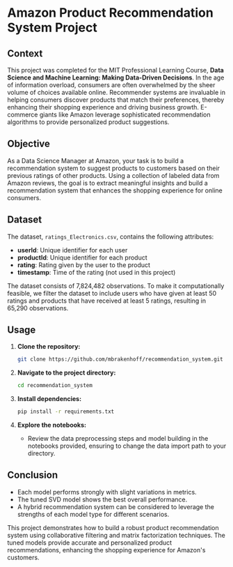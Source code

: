 # Amazon Product Recommendation System Project

## Context
This project was completed for the MIT Professional Learning Course, **Data Science and Machine Learning: Making Data-Driven Decisions**. In the age of information overload, consumers are often overwhelmed by the sheer volume of choices available online. Recommender systems are invaluable in helping consumers discover products that match their preferences, thereby enhancing their shopping experience and driving business growth. E-commerce giants like Amazon leverage sophisticated recommendation algorithms to provide personalized product suggestions.

## Objective
As a Data Science Manager at Amazon, your task is to build a recommendation system to suggest products to customers based on their previous ratings of other products. Using a collection of labeled data from Amazon reviews, the goal is to extract meaningful insights and build a recommendation system that enhances the shopping experience for online consumers.

## Dataset
The dataset, `ratings_Electronics.csv`, contains the following attributes:
- **userId**: Unique identifier for each user
- **productId**: Unique identifier for each product
- **rating**: Rating given by the user to the product
- **timestamp**: Time of the rating (not used in this project)

The dataset consists of 7,824,482 observations. To make it computationally feasible, we filter the dataset to include users who have given at least 50 ratings and products that have received at least 5 ratings, resulting in 65,290 observations.

## Usage
1. **Clone the repository:**
    ```sh
    git clone https://github.com/mbrakenhoff/recommendation_system.git
    ```

2. **Navigate to the project directory:**
    ```sh
    cd recommendation_system
    ```

3. **Install dependencies:**
    ```sh
    pip install -r requirements.txt
    ```

4. **Explore the notebooks:**
    - Review the data preprocessing steps and model building in the notebooks provided, ensuring to change the data import path to your directory.

## Conclusion
- Each model performs strongly with slight variations in metrics.
- The tuned SVD model shows the best overall performance.
- A hybrid recommendation system can be considered to leverage the strengths of each model type for different scenarios.

This project demonstrates how to build a robust product recommendation system using collaborative filtering and matrix factorization techniques. The tuned models provide accurate and personalized product recommendations, enhancing the shopping experience for Amazon's customers.
